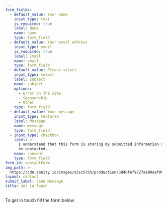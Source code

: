 ```yaml
---
form_fields:
  - default_value: Your name
    input_type: text
    is_required: true
    label: Name
    name: name
    type: form_field
  - default_value: Your email address
    input_type: email
    is_required: true
    label: Email
    name: email
    type: form_field
  - default_value: Please select
    input_type: select
    label: Subject
    name: subject
    options:
      - Error on the site
      - Sponsorship
      - Other
    type: form_field
  - default_value: Your message
    input_type: textarea
    label: Message
    name: message
    type: form_field
  - input_type: checkbox
    label: >-
      I understand that this form is storing my submitted information so I can
      be contacted.
    name: consent
    type: form_field
form_id: contactForm
img_path: >-
  https://cdn.sanity.io/images/o5sc575h/production/3d4bfef9727ae99aaf998aeb3f71e5979bc9e444-1280x1920.jpg
layout: contact
submit_label: Send Message
title: Get in Touch
---
```


To get in touch fill the form below.
